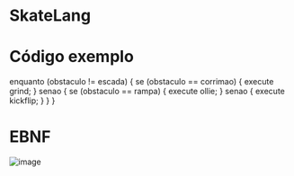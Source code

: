 # SkateLang

# Código exemplo
enquanto (obstaculo != escada) {
    se (obstaculo == corrimao) {
        execute grind;
    } senao {
        se (obstaculo == rampa) {
            execute ollie;
        } senao {
            execute kickflip;
        }
    }
}

# EBNF
![image](https://github.com/josephkneto/SkateLang/assets/79852830/2f43bb61-0978-4511-87c6-bca126587135)
